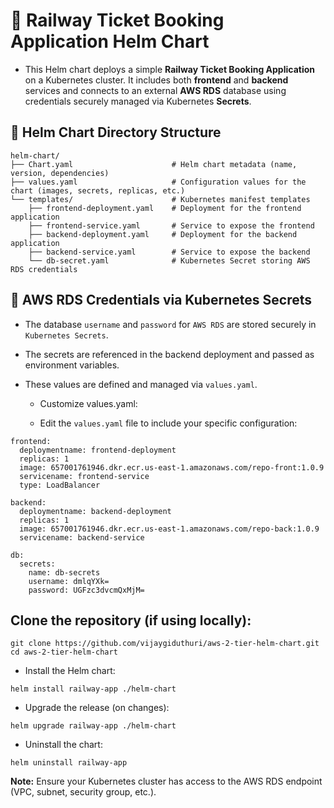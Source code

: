 # 🚆 Railway Ticket Booking Application Helm Chart

- This Helm chart deploys a simple **Railway Ticket Booking Application** on a Kubernetes cluster. It includes both **frontend** and **backend** services and connects to an external **AWS RDS** database using credentials securely managed via Kubernetes **Secrets**.

## 📁 Helm Chart Directory Structure

```
helm-chart/
├── Chart.yaml                      # Helm chart metadata (name, version, dependencies)
├── values.yaml                     # Configuration values for the chart (images, secrets, replicas, etc.)
└── templates/                      # Kubernetes manifest templates
    ├── frontend-deployment.yaml    # Deployment for the frontend application
    ├── frontend-service.yaml       # Service to expose the frontend
    ├── backend-deployment.yaml     # Deployment for the backend application
    ├── backend-service.yaml        # Service to expose the backend
    └── db-secret.yaml              # Kubernetes Secret storing AWS RDS credentials
```

## 🔐 AWS RDS Credentials via Kubernetes Secrets

- The database `username` and `password` for `AWS RDS` are stored securely in `Kubernetes Secrets`.

- The secrets are referenced in the backend deployment and passed as environment variables.

- These values are defined and managed via `values.yaml`.

   - Customize values.yaml:
 
   - Edit the `values.yaml` file to include your specific configuration:
 
```
frontend:
  deploymentname: frontend-deployment
  replicas: 1
  image: 657001761946.dkr.ecr.us-east-1.amazonaws.com/repo-front:1.0.9
  servicename: frontend-service
  type: LoadBalancer

backend:
  deploymentname: backend-deployment
  replicas: 1
  image: 657001761946.dkr.ecr.us-east-1.amazonaws.com/repo-back:1.0.9
  servicename: backend-service

db:
  secrets:
    name: db-secrets
    username: dmlqYXk=
    password: UGFzc3dvcmQxMjM=
```

## Clone the repository (if using locally):

```
git clone https://github.com/vijaygiduthuri/aws-2-tier-helm-chart.git
cd aws-2-tier-helm-chart
```

- Install the Helm chart:

```
helm install railway-app ./helm-chart
```

- Upgrade the release (on changes):

```
helm upgrade railway-app ./helm-chart
```

- Uninstall the chart:

```
helm uninstall railway-app
```

**Note:** Ensure your Kubernetes cluster has access to the AWS RDS endpoint (VPC, subnet, security group, etc.).
